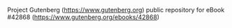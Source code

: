 Project Gutenberg (https://www.gutenberg.org) public repository for eBook #42868 (https://www.gutenberg.org/ebooks/42868)

